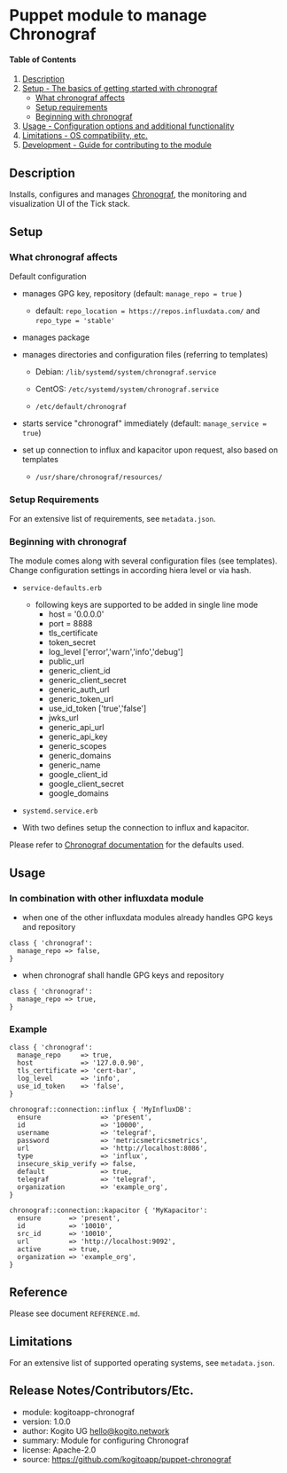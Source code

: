 # Puppet module to manage Chronograf

#### Table of Contents

1. [Description](#description)
2. [Setup - The basics of getting started with chronograf](#setup)
    * [What chronograf affects](#what-chronograf-affects)
    * [Setup requirements](#setup-requirements)
    * [Beginning with chronograf](#beginning-with-chronograf)
3. [Usage - Configuration options and additional functionality](#usage)
4. [Limitations - OS compatibility, etc.](#limitations)
5. [Development - Guide for contributing to the module](#development)

## Description

Installs, configures and manages [Chronograf](https://github.com/influxdata/chronograf), the monitoring and visualization UI of the Tick stack.

## Setup

### What chronograf affects

Default configuration

- manages GPG key, repository (default: `manage_repo = true` )
  - default: `repo_location = https://repos.influxdata.com/` and `repo_type = 'stable'`

- manages package

- manages directories and configuration files (referring to templates)

  * Debian: `/lib/systemd/system/chronograf.service`
  * CentOS: `/etc/systemd/system/chronograf.service`

  * `/etc/default/chronograf`

- starts service "chronograf" immediately (default: `manage_service = true`)

- set up connection to influx and kapacitor upon request, also based on templates

  * `/usr/share/chronograf/resources/`

### Setup Requirements

For an extensive list of requirements, see `metadata.json`.

### Beginning with chronograf

The module comes along with several configuration files (see templates).
Change configuration settings in according hiera level or via hash.

- `service-defaults.erb`
    - following keys are supported to be added in single line mode
      *  host = '0.0.0.0'
      *  port = 8888
      *  tls_certificate
      *  token_secret
      *  log_level ['error','warn','info','debug']
      *  public_url
      *  generic_client_id
      *  generic_client_secret
      *  generic_auth_url
      *  generic_token_url
      *  use_id_token ['true','false']
      *  jwks_url
      *  generic_api_url
      *  generic_api_key
      *  generic_scopes
      *  generic_domains
      *  generic_name
      *  google_client_id
      *  google_client_secret
      *  google_domains

- `systemd.service.erb`

- With two defines setup the connection to influx and kapacitor.

Please refer to [Chronograf documentation](https://www.influxdata.com/time-series-platform/chronograf/)
for the defaults used.

## Usage

### In combination with other influxdata module

- when one of the other influxdata modules already handles GPG keys and repository

```
class { 'chronograf':
  manage_repo => false,
}
```

- when chronograf shall handle GPG keys and repository

```
class { 'chronograf':
  manage_repo => true,
}
```

### Example

```
class { 'chronograf':
  manage_repo     => true,
  host            => '127.0.0.90',
  tls_certificate => 'cert-bar',
  log_level       => 'info',
  use_id_token    => 'false',
}

chronograf::connection::influx { 'MyInfluxDB':
  ensure               => 'present',
  id                   => '10000',
  username             => 'telegraf',
  password             => 'metricsmetricsmetrics',
  url                  => 'http://localhost:8086',
  type                 => 'influx',
  insecure_skip_verify => false,
  default              => true,
  telegraf             => 'telegraf',
  organization         => 'example_org',
}

chronograf::connection::kapacitor { 'MyKapacitor':
  ensure       => 'present',
  id           => '10010',
  src_id       => '10010',
  url          => 'http://localhost:9092',
  active       => true,
  organization => 'example_org',
}
```

## Reference

Please see document `REFERENCE.md`.

## Limitations

   For an extensive list of supported operating systems, see `metadata.json`.

## Release Notes/Contributors/Etc.

-   module:     kogitoapp-chronograf
-   version:    1.0.0
-   author:     Kogito UG <hello@kogito.network>
-   summary:    Module for configuring Chronograf
-   license:    Apache-2.0
-   source:     https://github.com/kogitoapp/puppet-chronograf
